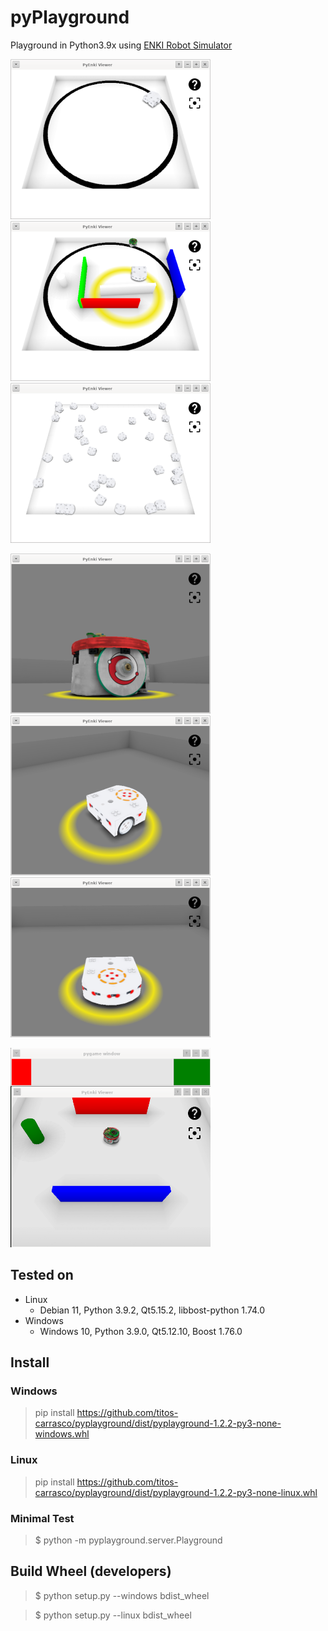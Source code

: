 # pyPlayground

Playground in Python3.9x using [ENKI Robot Simulator](https://github.com/enki-community/enki)

![](images/img-01.png "") ![](images/img-02.png "") ![](images/img-03.png "")

![](images/img-04.png "") ![](images/img-05.png "") ![](images/img-06.png "")

![](images/img-07.png "")

## Tested on
+ Linux
    + Debian 11, Python 3.9.2, Qt5.15.2, libbost-python 1.74.0
+ Windows
    + Windows 10, Python 3.9.0, Qt5.12.10, Boost 1.76.0


## Install
### Windows

> pip install https://github.com/titos-carrasco/pyplayground/dist/pyplayground-1.2.2-py3-none-windows.whl

### Linux
> pip install https://github.com/titos-carrasco/pyplayground/dist/pyplayground-1.2.2-py3-none-linux.whl


### Minimal Test
> $ python -m pyplayground.server.Playground


## Build Wheel (developers)
> $ python setup.py --windows bdist_wheel

> $ python setup.py --linux bdist_wheel
